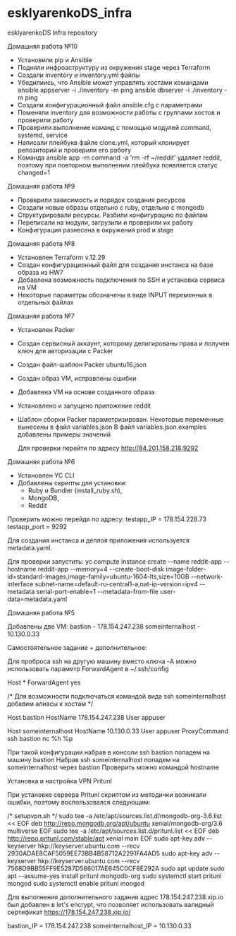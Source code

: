 # esklyarenkoDS_infra
esklyarenkoDS Infra repository

Домашняя работа №10

- Установили pip и Ansible
- Подняли инфроаструктуру из окружения stage через Terraform
- Создали inventory и inventory.yml файлы
- Убедилиись, что Ansible может управлять хостами командами
    ansible appserver -i ./inventory -m ping
    ansible dbserver -i ./inventory -m ping
- Создали конфигурационный файл ansible.cfg с параметрами
- Поменяли inventory для возможности работы с группами хостов и проверили работу
- Проверили выполнение команд с помощью модулей command, systemd, service
- Написали плейбукв файле clone.yml, который клонирует репозиторий и проверили его работу
- Команда ansible app -m command -a 'rm -rf ~/reddit' удаляет reddit, поэтому при повторном
  выполнении плейбука появляется статус changed=1

Домашняя работа №9

- Проверили зависимость и порядок создания ресурсов
- Создали новые образы отдельно с ruby, отдельно с mongodb
- Структурировали ресурсы. Разбили конфигурацию по файлам
- Переписали на модули, загрузили и проверили их работу
- Конфигурация разнесена в окружения prod и stage

Домашняя работа №8

- Установлен Terraform v.12.29
- Создан конфигурационный файл для создания инстанса на базе образа из HW7
- Добавлена возможность подключения по SSH и установка сервиса на VM
- Некоторые параметры обозначены в виде INPUT переменных в отдельных файлах

Домашняя работа №7

- Установлен Packer
- Создан сервисный аккаунт, которому делигированы права и получен ключ для авторизации с Packer
- Создан файл-шаблон Packer ubuntu16.json
- Создан образ VM, исправлены ошибки
- Добавлена VM на основе созданного образа
- Установлено и запущено приложение reddit
- Шаблон сборки Packer параметризирован.
  Некоторые переменные вынесены в файл variables.json
  В файл variables.json.examples добавлены примеры значений

  Для проверки перейти по адресу http://84.201.158.218:9292

Домашняя работа №6

- Установлен YC CLI
- Добавлены скрипты для установки:
    - Ruby и Bundler (install_ruby.sh),
	- MongoDB,
    - Reddit

Проверить можно перейдя по адресу:
testapp_IP = 178.154.228.73
testapp_port = 9292

Для создания инстанса и деплоя приложения используется metadata.yaml.

Для проверки запустить:
yc compute instance create   --name reddit-app   --hostname reddit-app   --memory=4   --create-boot-disk image-folder-id=standard-images,image-family=ubuntu-1604-lts,size=10GB   --network-interface subnet-name=default-ru-central1-a,nat-ip-version=ipv4   --metadata serial-port-enable=1   --metadata-from-file user-data=metadata.yaml

Домашняя работа №5

Добавлены две VM:
bastion          - 178.154.247.238
someinternalhost - 10.130.0.33

Самостоятельное задание + дополнительное:

Для проброса ssh на другую машину вместо ключа -A можно использовать параметр ForwardAgent в ~/.ssh/config

Host *
ForwardAgent yes

/* Для возможности подключаться командой вида ssh someinternalhost добавим алиасы к хостам */

Host bastion
HostName 178.154.247.238
User appuser

Host someinternalhost
HostName 10.130.0.33
User  appuser
ProxyCommand ssh bastion nc %h %p

При такой конфигурации набрав в консоли ssh bastion попадем на машину bastion
Набрав ssh someinternalhost попадем на someinternalhost через bastion
Проверить можно командой hostname

Установка и настройка VPN Pritunl

При установке сервера Pritunl скриптом из методички возникали ошибки, поэтому воспользовался следующим:

/* setupvpn.sh */
sudo tee -a /etc/apt/sources.list.d/mongodb-org-3.6.list << EOF
deb http://repo.mongodb.org/apt/ubuntu xenial/mongodb-org/3.6 multiverse
EOF
sudo tee -a /etc/apt/sources.list.d/pritunl.list << EOF
deb http://repo.pritunl.com/stable/apt xenial main
EOF
sudo apt-key adv --keyserver hkp://keyserver.ubuntu.com --recv 2930ADAE8CAF5059EE73BB4B58712A2291FA4AD5
sudo apt-key adv --keyserver hkp://keyserver.ubuntu.com --recv 7568D9BB55FF9E5287D586017AE645C0CF8E292A
sudo apt update
sudo apt --assume-yes install pritunl mongodb-org
sudo systemctl start pritunl mongod
sudo systemctl enable pritunl mongod

Для выполнения дополнительного задания адрес 178.154.247.238.xip.io был добавлен в let's encrypt, что позволяет использовать валидный сертификат
https://178.154.247.238.xip.io/

bastion_IP = 178.154.247.238
someinternalhost_IP = 10.130.0.33
